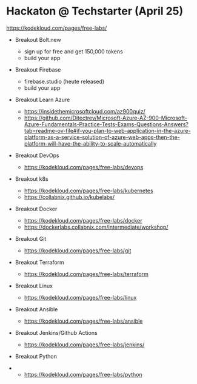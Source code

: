 # Hackaton @ Techstarter (April 25)

https://kodekloud.com/pages/free-labs/


- Breakout Bolt.new
  - sign up for free and get 150,000 tokens
  - build your app

- Breakout Firebase
  - firebase.studio (heute released)
  - build your app

- Breakout Learn Azure
  - https://insidethemicrosoftcloud.com/az900quiz/
  - https://github.com/Ditectrev/Microsoft-Azure-AZ-900-Microsoft-Azure-Fundamentals-Practice-Tests-Exams-Questions-Answers?tab=readme-ov-file#if-you-plan-to-web-application-in-the-azure-platform-as-a-service-solution-of-azure-web-apps-then-the-platform-will-have-the-ability-to-scale-automatically

- Breakout DevOps
  - https://kodekloud.com/pages/free-labs/devops

- Breakout k8s
  - https://kodekloud.com/pages/free-labs/kubernetes
  - https://collabnix.github.io/kubelabs/

- Breakout Docker
  - https://kodekloud.com/pages/free-labs/docker
  - https://dockerlabs.collabnix.com/intermediate/workshop/

- Breakout Git
  - https://kodekloud.com/pages/free-labs/git

- Breakout Terraform
  - https://kodekloud.com/pages/free-labs/terraform

- Breakout Linux
  - https://kodekloud.com/pages/free-labs/linux

- Breakout Ansible
  - https://kodekloud.com/pages/free-labs/ansible

- Breakout Jenkins/Github Actions
  - https://kodekloud.com/pages/free-labs/jenkins/

- Breakout Python
- - https://kodekloud.com/pages/free-labs/python

